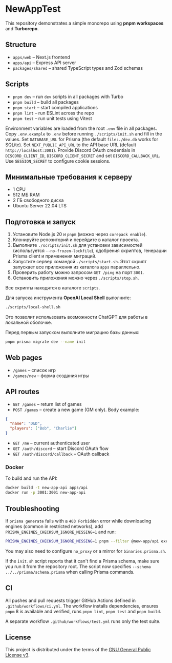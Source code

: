 # NewAppTest

This repository demonstrates a simple monorepo using **pnpm workspaces** and **Turborepo**.

## Structure

- `apps/web` – Next.js frontend
- `apps/api` – Express API server
- `packages/shared` – shared TypeScript types and Zod schemas

## Scripts

- `pnpm dev` – run `dev` scripts in all packages with Turbo
- `pnpm build` – build all packages
- `pnpm start` – start compiled applications
- `pnpm lint` – run ESLint across the repo
- `pnpm test` – run unit tests using Vitest

Environment variables are loaded from the root `.env` file in all packages.
Copy `.env.example` to `.env` before running `./scripts/init.sh` and fill in the values.
Set `DATABASE_URL` for Prisma (the default `file:./dev.db` works for SQLite).
Set `NEXT_PUBLIC_API_URL` to the API base URL (default `http://localhost:3001`).
Provide Discord OAuth credentials in `DISCORD_CLIENT_ID`, `DISCORD_CLIENT_SECRET` and set `DISCORD_CALLBACK_URL`.
Use `SESSION_SECRET` to configure cookie sessions.

## Минимальные требования к серверу

- 1 CPU
- 512 МБ RAM
- 2 ГБ свободного диска
- Ubuntu Server 22.04 LTS

## Подготовка и запуск

1. Установите Node.js 20 и `pnpm` (можно через `corepack enable`).
2. Клонируйте репозиторий и перейдите в каталог проекта.
3. Выполните `./scripts/init.sh` для установки зависимостей (используется
   `--no-frozen-lockfile`), одобрения скриптов, генерации Prisma client и
   применения миграций.
4. Запустите сервер командой `./scripts/start.sh`. Этот скрипт запускает все
   приложения из каталога `apps` параллельно.
5. Проверить работу можно запросом `GET /ping` на порт `3001`.
6. Остановить приложения можно через `./scripts/stop.sh`.

Все скрипты находятся в каталоге `scripts`.

Для запуска инструмента **OpenAI Local Shell** выполните:

```bash
./scripts/local-shell.sh
```
Это позволит использовать возможности ChatGPT для работы в локальной оболочке.

Перед первым запуском выполните миграцию базы данных:

```bash
pnpm prisma migrate dev --name init
```

## Web pages

- `/games` – список игр
- `/games/new` – форма создания игры

## API routes

- `GET /games` – return list of games
- `POST /games` – create a new game (GM only). Body example:

```json
{
  "name": "D&D",
  "players": ["Bob", "Charlie"]
}
```

- `GET /me` – current authenticated user
- `GET /auth/discord` – start Discord OAuth flow
- `GET /auth/discord/callback` – OAuth callback

### Docker

To build and run the API:

```bash
docker build -t new-app-api apps/api
docker run -p 3001:3001 new-app-api
```

## Troubleshooting

If `prisma generate` fails with a `403 Forbidden` error while downloading engines (common in restricted networks), add `PRISMA_ENGINES_CHECKSUM_IGNORE_MISSING=1` and run:

```bash
PRISMA_ENGINES_CHECKSUM_IGNORE_MISSING=1 pnpm --filter @new-app/api exec prisma generate --skip-download
```

You may also need to configure `no_proxy` or a mirror for `binaries.prisma.sh`.

If the `init.sh` script reports that it can't find a Prisma schema, make sure you run it from the repository root. The script now specifies `--schema ../../prisma/schema.prisma` when calling Prisma commands.

## CI

All pushes and pull requests trigger GitHub Actions defined in
`.github/workflows/ci.yml`. The workflow installs dependencies,
ensures `pnpm` 8 is available and verified,
runs `pnpm lint`, `pnpm test` and `pnpm build`.

A separate workflow `.github/workflows/test.yml` runs only the test suite.

## License


This project is distributed under the terms of the [GNU General Public License v3](LICENSE).
